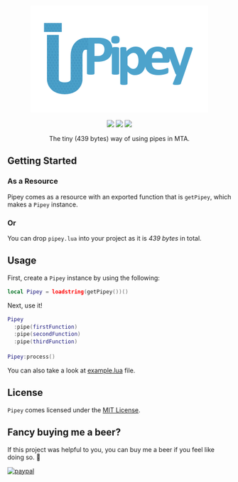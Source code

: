 <p align="center">
  <img src="https://github.com/molnarmark/Pipey/blob/master/static/logo.png"/>
</p>

<p align="center">
  <img src="https://badges.frapsoft.com/os/v1/open-source.svg?v=102)](https://github.com/ellerbrock/open-source-badge/"/>
  <img src="https://badges.frapsoft.com/os/mit/mit.svg?v=102)](https://github.com/ellerbrock/open-source-badge/"/>
  <img src="https://img.shields.io/badge/PRs-welcome-brightgreen.svg?style=flat-square"/>
</p>

<p align="center">
The tiny (439 bytes) way of using pipes in MTA.
</p>

## Getting Started

### As a Resource
Pipey comes as a resource with an exported function that is `getPipey`, which makes a `Pipey` instance.

### Or
You can drop `pipey.lua` into your project as it is *439 bytes* in total.

## Usage
First, create a `Pipey` instance by using the following:
```lua
local Pipey = loadstring(getPipey())()
```

Next, use it!
```lua
Pipey
  :pipe(firstFunction)
  :pipe(secondFunction)
  :pipe(thirdFunction)

Pipey:process()
```

You can also take a look at [example.lua](https://github.com/molnarmark/Pipey/blob/master/example.lua) file.

## License
`Pipey` comes licensed under the [MIT License](https://github.com/molnarmark/Pipey/blob/master/LICENSE).

## Fancy buying me a beer?
If this project was helpful to you, you can buy me a beer if you feel like doing so. 🙂

[![paypal](https://www.paypalobjects.com/en_US/i/btn/btn_donateCC_LG.gif)](https://www.paypal.com/cgi-bin/webscr?cmd=_s-xclick&hosted_button_id=YM7E34E2LT4D8)
